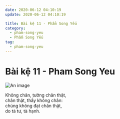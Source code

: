 ```yaml
---
date: 2020-06-12 04:10:19
update: 2020-06-12 04:10:19

title: Bài kệ 11 - Phẩm Song Yếu
category:
  - pham-song-yeu
  - Phẩm Song Yếu
tag:
  - pham-song-yeu
---
```


# Bài kệ 11 - Pham Song Yeu

![An image](/img/pham-song-yeu/pham-song-yeu-011.jpg)

Không chân, tưởng chân thật,<br>chân thật, thấy không chân:<br>chúng không đạt chân thật,<br>do tà tư, tà hạnh.<br>
